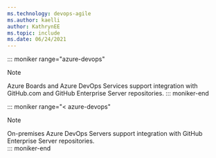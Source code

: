 ```yaml
---
ms.technology: devops-agile
ms.author: kaelli
author: KathrynEE
ms.topic: include
ms.date: 06/24/2021
---
```



::: moniker range="azure-devops"
> [!NOTE]   
> Azure Boards and Azure DevOps Services support integration with GitHub.com and GitHub Enterprise Server repositories. 
::: moniker-end

::: moniker range="< azure-devops"
> [!NOTE]   
> On-premises Azure DevOps Servers support integration with GitHub Enterprise Server repositories.  
::: moniker-end
